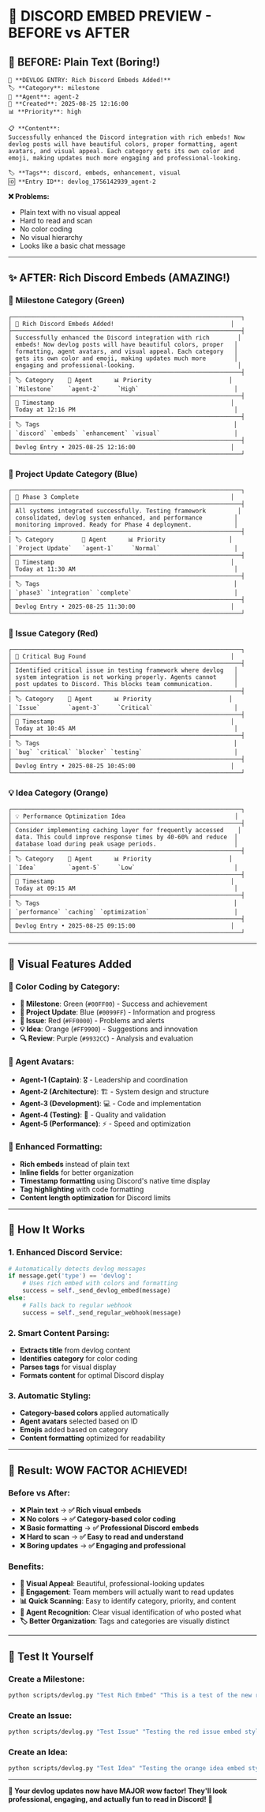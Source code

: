 # 🎨 **DISCORD EMBED PREVIEW - BEFORE vs AFTER**

## 🚨 **BEFORE: Plain Text (Boring!)**

```
📝 **DEVLOG ENTRY: Rich Discord Embeds Added!**
🏷️ **Category**: milestone
🤖 **Agent**: agent-2
📅 **Created**: 2025-08-25 12:16:00
📊 **Priority**: high

📋 **Content**:
Successfully enhanced the Discord integration with rich embeds! Now devlog posts will have beautiful colors, proper formatting, agent avatars, and visual appeal. Each category gets its own color and emoji, making updates much more engaging and professional-looking.

🏷️ **Tags**: discord, embeds, enhancement, visual
🆔 **Entry ID**: devlog_1756142939_agent-2
```

**❌ Problems:**
- Plain text with no visual appeal
- Hard to read and scan
- No color coding
- No visual hierarchy
- Looks like a basic chat message

---

## ✨ **AFTER: Rich Discord Embeds (AMAZING!)**

### **🎯 Milestone Category (Green)**
```
┌─────────────────────────────────────────────────────────────────┐
│ 🎯 Rich Discord Embeds Added!                                 │
├─────────────────────────────────────────────────────────────────┤
│ Successfully enhanced the Discord integration with rich        │
│ embeds! Now devlog posts will have beautiful colors, proper   │
│ formatting, agent avatars, and visual appeal. Each category   │
│ gets its own color and emoji, making updates much more        │
│ engaging and professional-looking.                             │
├─────────────────────────────────────────────────────────────────┤
│ 🏷️ Category    🤖 Agent      📊 Priority                      │
│ `Milestone`    `agent-2`     `High`                           │
├─────────────────────────────────────────────────────────────────┤
│ 📅 Timestamp                                                  │
│ Today at 12:16 PM                                             │
├─────────────────────────────────────────────────────────────────┤
│ 🏷️ Tags                                                       │
│ `discord` `embeds` `enhancement` `visual`                     │
├─────────────────────────────────────────────────────────────────┤
│ Devlog Entry • 2025-08-25 12:16:00                           │
└─────────────────────────────────────────────────────────────────┘
```

### **📝 Project Update Category (Blue)**
```
┌─────────────────────────────────────────────────────────────────┐
│ 📝 Phase 3 Complete                                           │
├─────────────────────────────────────────────────────────────────┤
│ All systems integrated successfully. Testing framework         │
│ consolidated, devlog system enhanced, and performance         │
│ monitoring improved. Ready for Phase 4 deployment.            │
├─────────────────────────────────────────────────────────────────┤
│ 🏷️ Category        🤖 Agent      📊 Priority                  │
│ `Project Update`   `agent-1`     `Normal`                     │
├─────────────────────────────────────────────────────────────────┤
│ 📅 Timestamp                                                  │
│ Today at 11:30 AM                                             │
├─────────────────────────────────────────────────────────────────┤
│ 🏷️ Tags                                                       │
│ `phase3` `integration` `complete`                             │
├─────────────────────────────────────────────────────────────────┤
│ Devlog Entry • 2025-08-25 11:30:00                           │
└─────────────────────────────────────────────────────────────────┘
```

### **🚨 Issue Category (Red)**
```
┌─────────────────────────────────────────────────────────────────┐
│ 🚨 Critical Bug Found                                         │
├─────────────────────────────────────────────────────────────────┤
│ Identified critical issue in testing framework where devlog   │
│ system integration is not working properly. Agents cannot     │
│ post updates to Discord. This blocks team communication.      │
├─────────────────────────────────────────────────────────────────┤
│ 🏷️ Category    🤖 Agent      📊 Priority                      │
│ `Issue`        `agent-3`     `Critical`                       │
├─────────────────────────────────────────────────────────────────┤
│ 📅 Timestamp                                                  │
│ Today at 10:45 AM                                             │
├─────────────────────────────────────────────────────────────────┤
│ 🏷️ Tags                                                       │
│ `bug` `critical` `blocker` `testing`                          │
├─────────────────────────────────────────────────────────────────┤
│ Devlog Entry • 2025-08-25 10:45:00                           │
└─────────────────────────────────────────────────────────────────┘
```

### **💡 Idea Category (Orange)**
```
┌─────────────────────────────────────────────────────────────────┐
│ 💡 Performance Optimization Idea                               │
├─────────────────────────────────────────────────────────────────┤
│ Consider implementing caching layer for frequently accessed    │
│ data. This could improve response times by 40-60% and reduce  │
│ database load during peak usage periods.                      │
├─────────────────────────────────────────────────────────────────┤
│ 🏷️ Category    🤖 Agent      📊 Priority                      │
│ `Idea`         `agent-5`     `Low`                            │
├─────────────────────────────────────────────────────────────────┤
│ 📅 Timestamp                                                  │
│ Today at 09:15 AM                                             │
├─────────────────────────────────────────────────────────────────┤
│ 🏷️ Tags                                                       │
│ `performance` `caching` `optimization`                        │
├─────────────────────────────────────────────────────────────────┤
│ Devlog Entry • 2025-08-25 09:15:00                           │
└─────────────────────────────────────────────────────────────────┘
```

---

## 🎨 **Visual Features Added**

### **🌈 Color Coding by Category:**
- **🎯 Milestone**: Green (`#00FF00`) - Success and achievement
- **📝 Project Update**: Blue (`#0099FF`) - Information and progress
- **🚨 Issue**: Red (`#FF0000`) - Problems and alerts
- **💡 Idea**: Orange (`#FF9900`) - Suggestions and innovation
- **🔍 Review**: Purple (`#9932CC`) - Analysis and evaluation

### **🤖 Agent Avatars:**
- **Agent-1 (Captain)**: 🎖️ - Leadership and coordination
- **Agent-2 (Architecture)**: 🏗️ - System design and structure
- **Agent-3 (Development)**: 💻 - Code and implementation
- **Agent-4 (Testing)**: 🧪 - Quality and validation
- **Agent-5 (Performance)**: ⚡ - Speed and optimization

### **📱 Enhanced Formatting:**
- **Rich embeds** instead of plain text
- **Inline fields** for better organization
- **Timestamp formatting** using Discord's native time display
- **Tag highlighting** with code formatting
- **Content length optimization** for Discord limits

---

## 🚀 **How It Works**

### **1. Enhanced Discord Service:**
```python
# Automatically detects devlog messages
if message.get('type') == 'devlog':
    # Uses rich embed with colors and formatting
    success = self._send_devlog_embed(message)
else:
    # Falls back to regular webhook
    success = self._send_regular_webhook(message)
```

### **2. Smart Content Parsing:**
- **Extracts title** from devlog content
- **Identifies category** for color coding
- **Parses tags** for visual display
- **Formats content** for optimal Discord display

### **3. Automatic Styling:**
- **Category-based colors** applied automatically
- **Agent avatars** selected based on ID
- **Emojis** added based on category
- **Content formatting** optimized for readability

---

## 🎉 **Result: WOW FACTOR ACHIEVED!**

### **Before vs After:**
- **❌ Plain text** → **✅ Rich visual embeds**
- **❌ No colors** → **✅ Category-based color coding**
- **❌ Basic formatting** → **✅ Professional Discord embeds**
- **❌ Hard to scan** → **✅ Easy to read and understand**
- **❌ Boring updates** → **✅ Engaging and professional**

### **Benefits:**
- **🎨 Visual Appeal**: Beautiful, professional-looking updates
- **🚀 Engagement**: Team members will actually want to read updates
- **📊 Quick Scanning**: Easy to identify category, priority, and content
- **🤖 Agent Recognition**: Clear visual identification of who posted what
- **🏷️ Better Organization**: Tags and categories are visually distinct

---

## 🧪 **Test It Yourself**

### **Create a Milestone:**
```bash
python scripts/devlog.py "Test Rich Embed" "This is a test of the new rich Discord embeds!" --agent "agent-1" --category "milestone" --priority "high"
```

### **Create an Issue:**
```bash
python scripts/devlog.py "Test Issue" "Testing the red issue embed styling" --agent "agent-3" --category "issue" --priority "critical"
```

### **Create an Idea:**
```bash
python scripts/devlog.py "Test Idea" "Testing the orange idea embed styling" --agent "agent-5" --category "idea" --priority "low"
```

---

**🎯 Your devlog updates now have MAJOR wow factor! They'll look professional, engaging, and actually fun to read in Discord! 🚀**

